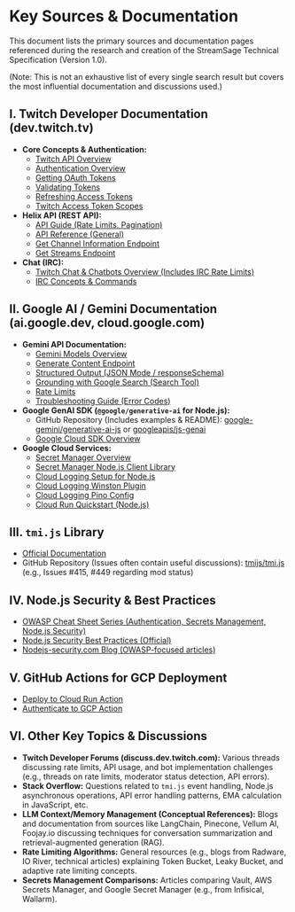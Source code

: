# Key Sources & Documentation

This document lists the primary sources and documentation pages referenced during the research and creation of the StreamSage Technical Specification (Version 1.0).

(Note: This is not an exhaustive list of every single search result but covers the most influential documentation and discussions used.)

## I. Twitch Developer Documentation (dev.twitch.tv)

*   **Core Concepts & Authentication:**
    *   [Twitch API Overview](https://dev.twitch.tv/docs/api/)
    *   [Authentication Overview](https://dev.twitch.tv/docs/authentication/)
    *   [Getting OAuth Tokens](https://dev.twitch.tv/docs/authentication/getting-tokens-oauth/)
    *   [Validating Tokens](https://dev.twitch.tv/docs/authentication/validate-tokens/)
    *   [Refreshing Access Tokens](https://dev.twitch.tv/docs/authentication/refresh-tokens/)
    *   [Twitch Access Token Scopes](https://dev.twitch.tv/docs/authentication/scopes/)
*   **Helix API (REST API):**
    *   [API Guide (Rate Limits, Pagination)](https://dev.twitch.tv/docs/api/guide/)
    *   [API Reference (General)](https://dev.twitch.tv/docs/api/reference/)
    *   [Get Channel Information Endpoint](https://dev.twitch.tv/docs/api/reference/#get-channel-information)
    *   [Get Streams Endpoint](https://dev.twitch.tv/docs/api/reference/#get-streams)
*   **Chat (IRC):**
    *   [Twitch Chat & Chatbots Overview (Includes IRC Rate Limits)](https://dev.twitch.tv/docs/chat/)
    *   [IRC Concepts & Commands](https://dev.twitch.tv/docs/chat/irc/)

## II. Google AI / Gemini Documentation (ai.google.dev, cloud.google.com)

*   **Gemini API Documentation:**
    *   [Gemini Models Overview](https://ai.google.dev/gemini-api/docs/models)
    *   [Generate Content Endpoint](https://ai.google.dev/api/generate-content)
    *   [Structured Output (JSON Mode / responseSchema)](https://ai.google.dev/gemini-api/docs/structured-output)
    *   [Grounding with Google Search (Search Tool)](https://ai.google.dev/gemini-api/docs/grounding)
    *   [Rate Limits](https://ai.google.dev/gemini-api/docs/rate-limits)
    *   [Troubleshooting Guide (Error Codes)](https://ai.google.dev/gemini-api/docs/troubleshooting)
*   **Google GenAI SDK (`@google/generative-ai` for Node.js):**
    *   GitHub Repository (Includes examples & README): [google-gemini/generative-ai-js](https://github.com/google-gemini/generative-ai-js) or [googleapis/js-genai](https://github.com/googleapis/js-genai)
    *   [Google Cloud SDK Overview](https://cloud.google.com/vertex-ai/generative-ai/docs/sdks/overview)
*   **Google Cloud Services:**
    *   [Secret Manager Overview](https://cloud.google.com/security/products/secret-manager)
    *   [Secret Manager Node.js Client Library](https://cloud.google.com/nodejs/docs/reference/secret-manager/latest)
    *   [Cloud Logging Setup for Node.js](https://cloud.google.com/logging/docs/setup/nodejs)
    *   [Cloud Logging Winston Plugin](https://cloud.google.com/nodejs/docs/reference/logging-winston/latest)
    *   [Cloud Logging Pino Config](https://googlecloudplatform.github.io/cloud-solutions/pino-logging-gcp-config/)
    *   [Cloud Run Quickstart (Node.js)](https://cloud.google.com/run/docs/quickstarts/build-and-deploy/deploy-nodejs-service)

## III. `tmi.js` Library

*   [Official Documentation](https://tmijs.com/)
*   GitHub Repository (Issues often contain useful discussions): [tmijs/tmi.js](https://github.com/tmijs/tmi.js) (e.g., Issues #415, #449 regarding mod status)

## IV. Node.js Security & Best Practices

*   [OWASP Cheat Sheet Series (Authentication, Secrets Management, Node.js Security)](https://cheatsheetseries.owasp.org/)
*   [Node.js Security Best Practices (Official)](https://nodejs.org/en/learn/getting-started/security-best-practices)
*   [Nodejs-security.com Blog (OWASP-focused articles)](https://www.nodejs-security.com/blog/)

## V. GitHub Actions for GCP Deployment

*   [Deploy to Cloud Run Action](https://github.com/google-github-actions/deploy-cloudrun)
*   [Authenticate to GCP Action](https://github.com/google-github-actions/auth)

## VI. Other Key Topics & Discussions

*   **Twitch Developer Forums (discuss.dev.twitch.com):** Various threads discussing rate limits, API usage, and bot implementation challenges (e.g., threads on rate limits, moderator status detection, API errors).
*   **Stack Overflow:** Questions related to `tmi.js` event handling, Node.js asynchronous operations, API error handling patterns, EMA calculation in JavaScript, etc.
*   **LLM Context/Memory Management (Conceptual References):** Blogs and documentation from sources like LangChain, Pinecone, Vellum AI, Foojay.io discussing techniques for conversation summarization and retrieval-augmented generation (RAG).
*   **Rate Limiting Algorithms:** General resources (e.g., blogs from Radware, IO River, technical articles) explaining Token Bucket, Leaky Bucket, and adaptive rate limiting concepts.
*   **Secrets Management Comparisons:** Articles comparing Vault, AWS Secrets Manager, and Google Secret Manager (e.g., from Infisical, Wallarm).

